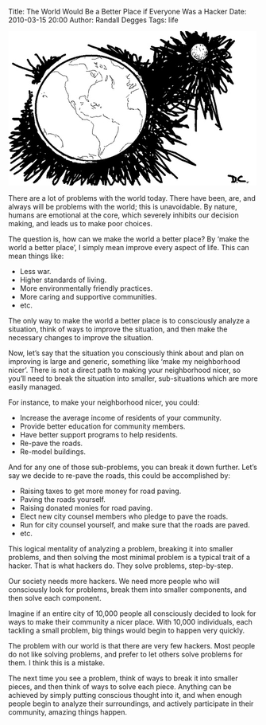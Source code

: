 Title: The World Would Be a Better Place if Everyone Was a Hacker
Date: 2010-03-15 20:00
Author: Randall Degges
Tags: life


![Earth][]

There are a lot of problems with the world today. There have been, are, and
always will be problems with the world; this is unavoidable. By nature, humans
are emotional at the core, which severely inhibits our decision making, and
leads us to make poor choices.

The question is, how can we make the world a better place? By ‘make the world a
better place’, I simply mean improve every aspect of life. This can mean things
like:

-   Less war.
-   Higher standards of living.
-   More environmentally friendly practices.
-   More caring and supportive communities.
-   etc.

The only way to make the world a better place is to consciously analyze a
situation, think of ways to improve the situation, and then make the necessary
changes to improve the situation.

Now, let’s say that the situation you consciously think about and plan on
improving is large and generic, something like ‘make my neighborhood nicer’.
There is not a direct path to making your neighborhood nicer, so you’ll need to
break the situation into smaller, sub-situations which are more easily managed.

For instance, to make your neighborhood nicer, you could:

-   Increase the average income of residents of your community.
-   Provide better education for community members.
-   Have better support programs to help residents.
-   Re-pave the roads.
-   Re-model buildings.

And for any one of those sub-problems, you can break it down further. Let’s say
we decide to re-pave the roads, this could be accomplished by:

-   Raising taxes to get more money for road paving.
-   Paving the roads yourself.
-   Raising donated monies for road paving.
-   Elect new city counsel members who pledge to pave the roads.
-   Run for city counsel yourself, and make sure that the roads are paved.
-   etc.

This logical mentality of analyzing a problem, breaking it into smaller
problems, and then solving the most minimal problem is a typical trait of a
hacker. That is what hackers do. They solve problems, step-by-step.

Our society needs more hackers. We need more people who will consciously look
for problems, break them into smaller components, and then solve each component.

Imagine if an entire city of 10,000 people all consciously decided to look for
ways to make their community a nicer place. With 10,000 individuals, each
tackling a small problem, big things would begin to happen very quickly.

The problem with our world is that there are very few hackers. Most people do
not like solving problems, and prefer to let others solve problems for them. I
think this is a mistake.

The next time you see a problem, think of ways to break it into smaller pieces,
and then think of ways to solve each piece. Anything can be achieved by simply
putting conscious thought into it, and when enough people begin to analyze their
surroundings, and actively participate in their community, amazing things
happen.

  [Earth]: ../../images/2010/earth-from-space.jpg
